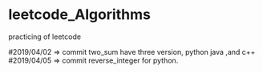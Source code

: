 # leetcode_Algorithms
practicing of leetcode


#2019/04/02 => commit two_sum have three version, python java ,and c++  
#2019/04/05 => commit reverse_integer for python.

